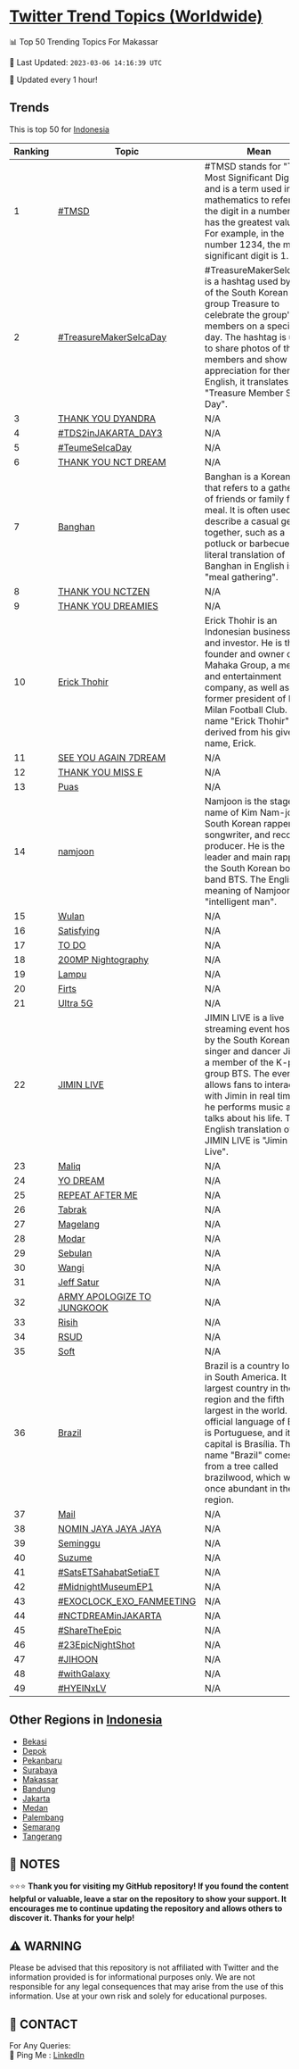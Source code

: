 [Twitter Trend Topics (Worldwide)](https://github.com/ErcinDedeoglu/Twitter-Trend-Topics)
==========


📊 Top 50 Trending Topics For Makassar

📆 Last Updated: `2023-03-06 14:16:39 UTC`

🔧 Updated every 1 hour!


## Trends

This is top 50 for [Indonesia](</Indonesia>)

| Ranking | Topic | Mean |
| ------- | ------------ | ------------ |
| 1 | [#TMSD](http://twitter.com/search?q=%23TMSD) | #TMSD stands for "The Most Significant Digit" and is a term used in mathematics to refer to the digit in a number that has the greatest value. For example, in the number 1234, the most significant digit is 1. |
| 2 | [#TreasureMakerSelcaDay](http://twitter.com/search?q=%23TreasureMakerSelcaDay) | #TreasureMakerSelcaDay is a hashtag used by fans of the South Korean girl group Treasure to celebrate the group's members on a specific day. The hashtag is used to share photos of the members and show appreciation for them. In English, it translates to "Treasure Member Selfie Day". |
| 3 | [THANK YOU DYANDRA](http://twitter.com/search?q=THANK+YOU+DYANDRA) | N/A |
| 4 | [#TDS2inJAKARTA_DAY3](http://twitter.com/search?q=%23TDS2inJAKARTA_DAY3) | N/A |
| 5 | [#TeumeSelcaDay](http://twitter.com/search?q=%23TeumeSelcaDay) | N/A |
| 6 | [THANK YOU NCT DREAM](http://twitter.com/search?q=THANK+YOU+NCT+DREAM) | N/A |
| 7 | [Banghan](http://twitter.com/search?q=Banghan) | Banghan is a Korean term that refers to a gathering of friends or family for a meal. It is often used to describe a casual get-together, such as a potluck or barbecue. The literal translation of Banghan in English is "meal gathering". |
| 8 | [THANK YOU NCTZEN](http://twitter.com/search?q=THANK+YOU+NCTZEN) | N/A |
| 9 | [THANK YOU DREAMIES](http://twitter.com/search?q=THANK+YOU+DREAMIES) | N/A |
| 10 | [Erick Thohir](http://twitter.com/search?q=Erick+Thohir) | Erick Thohir is an Indonesian businessman and investor. He is the founder and owner of Mahaka Group, a media and entertainment company, as well as the former president of Inter Milan Football Club. The name "Erick Thohir" is derived from his given name, Erick. |
| 11 | [SEE YOU AGAIN 7DREAM](http://twitter.com/search?q=SEE+YOU+AGAIN+7DREAM) | N/A |
| 12 | [THANK YOU MISS E](http://twitter.com/search?q=THANK+YOU+MISS+E) | N/A |
| 13 | [Puas](http://twitter.com/search?q=Puas) | N/A |
| 14 | [namjoon](http://twitter.com/search?q=namjoon) | Namjoon is the stage name of Kim Nam-joon, a South Korean rapper, songwriter, and record producer. He is the leader and main rapper of the South Korean boy band BTS. The English meaning of Namjoon is "intelligent man". |
| 15 | [Wulan](http://twitter.com/search?q=Wulan) | N/A |
| 16 | [Satisfying](http://twitter.com/search?q=Satisfying) | N/A |
| 17 | [TO DO](http://twitter.com/search?q=TO+DO) | N/A |
| 18 | [200MP Nightography](http://twitter.com/search?q=200MP+Nightography) | N/A |
| 19 | [Lampu](http://twitter.com/search?q=Lampu) | N/A |
| 20 | [Firts](http://twitter.com/search?q=Firts) | N/A |
| 21 | [Ultra 5G](http://twitter.com/search?q=Ultra+5G) | N/A |
| 22 | [JIMIN LIVE](http://twitter.com/search?q=JIMIN+LIVE) | JIMIN LIVE is a live streaming event hosted by the South Korean singer and dancer Jimin, a member of the K-pop group BTS. The event allows fans to interact with Jimin in real time, as he performs music and talks about his life. The English translation of JIMIN LIVE is "Jimin Live". |
| 23 | [Maliq](http://twitter.com/search?q=Maliq) | N/A |
| 24 | [YO DREAM](http://twitter.com/search?q=YO+DREAM) | N/A |
| 25 | [REPEAT AFTER ME](http://twitter.com/search?q=REPEAT+AFTER+ME) | N/A |
| 26 | [Tabrak](http://twitter.com/search?q=Tabrak) | N/A |
| 27 | [Magelang](http://twitter.com/search?q=Magelang) | N/A |
| 28 | [Modar](http://twitter.com/search?q=Modar) | N/A |
| 29 | [Sebulan](http://twitter.com/search?q=Sebulan) | N/A |
| 30 | [Wangi](http://twitter.com/search?q=Wangi) | N/A |
| 31 | [Jeff Satur](http://twitter.com/search?q=Jeff+Satur) | N/A |
| 32 | [ARMY APOLOGIZE TO JUNGKOOK](http://twitter.com/search?q=ARMY+APOLOGIZE+TO+JUNGKOOK) | N/A |
| 33 | [Risih](http://twitter.com/search?q=Risih) | N/A |
| 34 | [RSUD](http://twitter.com/search?q=RSUD) | N/A |
| 35 | [Soft](http://twitter.com/search?q=Soft) | N/A |
| 36 | [Brazil](http://twitter.com/search?q=Brazil) | Brazil is a country located in South America. It is the largest country in the region and the fifth largest in the world. The official language of Brazil is Portuguese, and its capital is Brasília. The name "Brazil" comes from a tree called brazilwood, which was once abundant in the region. |
| 37 | [Mail](http://twitter.com/search?q=Mail) | N/A |
| 38 | [NOMIN JAYA JAYA JAYA](http://twitter.com/search?q=NOMIN+JAYA+JAYA+JAYA) | N/A |
| 39 | [Seminggu](http://twitter.com/search?q=Seminggu) | N/A |
| 40 | [Suzume](http://twitter.com/search?q=Suzume) | N/A |
| 41 | [#SatsETSahabatSetiaET](http://twitter.com/search?q=%23SatsETSahabatSetiaET) | N/A |
| 42 | [#MidnightMuseumEP1](http://twitter.com/search?q=%23MidnightMuseumEP1) | N/A |
| 43 | [#EXOCLOCK_EXO_FANMEETING](http://twitter.com/search?q=%23EXOCLOCK_EXO_FANMEETING) | N/A |
| 44 | [#NCTDREAMinJAKARTA](http://twitter.com/search?q=%23NCTDREAMinJAKARTA) | N/A |
| 45 | [#ShareTheEpic](http://twitter.com/search?q=%23ShareTheEpic) | N/A |
| 46 | [#23EpicNightShot](http://twitter.com/search?q=%2323EpicNightShot) | N/A |
| 47 | [#JIHOON](http://twitter.com/search?q=%23JIHOON) | N/A |
| 48 | [#withGalaxy](http://twitter.com/search?q=%23withGalaxy) | N/A |
| 49 | [#HYEINxLV](http://twitter.com/search?q=%23HYEINxLV) | N/A |



## Other Regions in [Indonesia](</Indonesia>)

* [Bekasi](</Indonesia/Bekasi.md>)
* [Depok](</Indonesia/Depok.md>)
* [Pekanbaru](</Indonesia/Pekanbaru.md>)
* [Surabaya](</Indonesia/Surabaya.md>)
* [Makassar](</Indonesia/Makassar.md>)
* [Bandung](</Indonesia/Bandung.md>)
* [Jakarta](</Indonesia/Jakarta.md>)
* [Medan](</Indonesia/Medan.md>)
* [Palembang](</Indonesia/Palembang.md>)
* [Semarang](</Indonesia/Semarang.md>)
* [Tangerang](</Indonesia/Tangerang.md>)



## 📝 NOTES

⭐⭐⭐ **Thank you for visiting my GitHub repository! If you found the content helpful or valuable, leave a star on the repository to show your support. It encourages me to continue updating the repository and allows others to discover it. Thanks for your help!**


## ⚠️ WARNING

Please be advised that this repository is not affiliated with Twitter and the information provided is for informational purposes only. We are not responsible for any legal consequences that may arise from the use of this information. Use at your own risk and solely for educational purposes.


## 📨 CONTACT

 For Any Queries:  
            🏓 Ping Me : [LinkedIn](https://www.linkedin.com/in/ercindedeoglu/)
